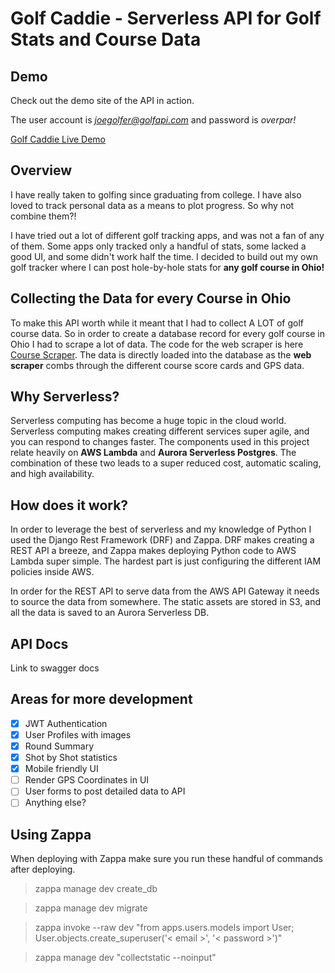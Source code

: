 # Golf Caddie - Serverless API for Golf Stats and Course Data

## Demo

Check out the demo site of the API in action.  

The user account is *joegolfer@golfapi.com* and password is *overpar!*

[Golf Caddie Live Demo](golf.stevenjrusso.com/login)

## Overview

I have really taken to golfing since graduating from college.  I have also loved to track personal data as a means to plot progress.  So why not combine them?!  

I have tried out a lot of different golf tracking apps, and was not a fan of any of them. Some apps only tracked only a handful of stats, some lacked a good UI, and some didn't work half the time.  I decided to build out my own golf tracker where I can post hole-by-hole stats for **any golf course in Ohio!**


## Collecting the Data for every Course in Ohio

To make this API worth while it meant that I had to collect A LOT of golf course data. So in order to create a database record for every golf course in Ohio I had to scrape a lot of data.  The code for the web scraper is here [Course Scraper](https://github.com/sjrusso8/golf-serverless-scraper).  The data is directly loaded into the database as the **web scraper** combs through the different course score cards and GPS data.

## Why Serverless?

Serverless computing has become a huge topic in the cloud world.  Serverless computing makes creating different services super agile, and you can respond to changes faster.   The components used in this project relate heavily on **AWS Lambda** and **Aurora Serverless Postgres**. The combination of these two leads to a super reduced cost, automatic scaling, and high availability.  


## How does it work?

In order to leverage the best of serverless and my knowledge of Python I used the Django Rest Framework (DRF) and Zappa.  DRF makes creating a REST API a breeze, and Zappa makes deploying Python code to AWS Lambda super simple.  The hardest part is just configuring the different IAM policies inside AWS.

In order for the REST API to serve data from the AWS API Gateway it needs to source the data from somewhere.  The static assets are stored in S3, and all the data is saved to an Aurora Serverless DB.

## API Docs

Link to swagger docs

## Areas for more development

- [x] JWT Authentication
- [x] User Profiles with images
- [x] Round Summary
- [x] Shot by Shot statistics
- [x] Mobile friendly UI 
- [ ] Render GPS Coordinates in UI
- [ ] User forms to post detailed data to API
- [ ] Anything else?

## Using Zappa

When deploying with Zappa make sure you run these handful of commands after deploying.

> zappa manage dev create_db

> zappa manage dev migrate

> zappa invoke --raw dev "from apps.users.models import User; User.objects.create_superuser('< email >', '< password >')"

> zappa manage dev "collectstatic --noinput"
